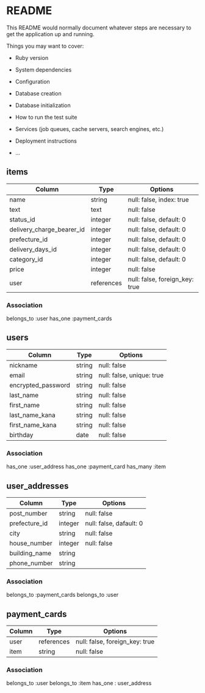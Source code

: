 # README

This README would normally document whatever steps are necessary to get the
application up and running.

Things you may want to cover:

* Ruby version

* System dependencies

* Configuration

* Database creation

* Database initialization

* How to run the test suite

* Services (job queues, cache servers, search engines, etc.)

* Deployment instructions

* ...


## items

|Column                    |Type       |Options                        |
| ------------------------ | --------- | ----------------------------- |
|name                      |string     |null: false, index: true       |
|text                      |text       |null: false                    |
|status_id                 |integer    |null: false, default: 0        |
|delivery_charge_bearer_id |integer    |null: false, default: 0        |
|prefecture_id             |integer    |null: false, default: 0        |
|delivery_days_id          |integer    |null: false, default: 0        |
|category_id               |integer    |null: false, default: 0        |
|price                     |integer    |null: false                    |
|user                      |references |null: false, foreign_key: true |

### Association
belongs_to :user
has_one :payment_cards


## users
  
|Column             |Type       |Options                         |
| ----------------- | --------- | ------------------------------ |
|nickname           |string     |null: false                     |
|email              |string     |null: false, unique: true       |
|encrypted_password |string     |null: false                     |
|last_name          |string     |null: false                     |
|first_name         |string     |null: false                     |
|last_name_kana     |string     |null: false                     |
|first_name_kana    |string     |null: false                     |
|birthday           |date       |null: false                     |

### Association
has_one :user_address
has_one :payment_card
has_many :item


## user_addresses

|Column         |Type       |Options                        |
| ------------- | --------- | ----------------------------- |
|post_number	  |string	    |null: false                    |
|prefecture_id  |integer    |null: false, dafault: 0        |
|city	        |string	    |null: false                    |
|house_number   |integer    |null: false                    |
|building_name 	|string	    |                               |
|phone_number   |string	    |                               |

### Association
belongs_to :payment_cards
belongs_to :user


## payment_cards

|Column      |Type       |Options                        |
| ---------- | --------- | ----------------------------- |
|user        |references |null: false, foreign_key: true |
|item        |string     |null: false                    |

### Association
belongs_to :user
belongs_to :item
has_one : user_address
